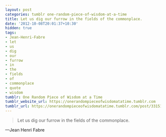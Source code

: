 ```yaml
---
layout: post
categories: tumblr one-random-piece-of-wisdom-at-a-time
title: Let us dig our furrow in the fields of the commonplace.
date: '2012-10-08T20:01:37+10:30'
hidden: true
tags:
- Jean-Henri-Fabre
- let
- us
- dig
- our
- furrow
- in
- the
- fields
- of
- commonplace
- quote
- wisdom
tumblr: One Random Piece of Wisdom at a Time
tumblr_website_url: https://onerandompieceofwisdomatatime.tumblr.com
tumblr_url: https://onerandompieceofwisdomatatime.tumblr.com/post/33151567499/let-us-dig-our-furrow-in-the-fields-of-the
---
```

> Let us dig our furrow in the fields of the commonplace.

—Jean Henri Fabre
